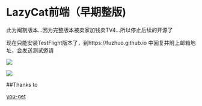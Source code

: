 # LazyCat前端（早期整版)

此为阉割版本…因为完整版本被卖家加钱卖TV4...所以停止后续的开源了

现在只能安装TestFlight版本了，到https://fuzhuo.github.io 中回复并附上邮箱地址，会发送测试邀请

![](https://ws4.sinaimg.cn/large/006tNc79gy1fi34xa1cs8j30vm0hs4ks.jpg)

![](https://ws4.sinaimg.cn/large/006tNc79gy1fi34k2yt4ej30zk0k04qp.jpg)

##Thanks to

[you-get](https://github.com/soimort/you-get)

